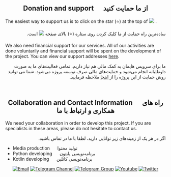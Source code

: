 <div align=center>
<h2> Donation and support &nbsp;&nbsp;&nbsp;&nbsp; از ما حمایت کنید </h2>
</div>


The easiest way to support us is to click on the star (⭐) at the top of [![](https://badgen.net/badge/icon/github?icon=github&label&style=flat-square)](https://github.com/hiddify/hiddify-config) .
<div dir="rtl" markdown="1">

ساده‌ترین راه حمایت از ما کلیک کردن روی ستاره (⭐) بالای صفحه [![](https://badgen.net/badge/icon/github?icon=github&label&style=flat-square)](https://github.com/hiddify/hiddify-config) است.

</div>

We also need financial support for our services. All of our activities are done voluntarily and financial support will be spent on the development of the project. You can view our support addresses [here](https://github.com/hiddify/hiddify-config/wiki/support). 

<div dir="rtl" markdown="1">

ما برای سرویس هایمان به کمک مالی هم نیاز داریم. تمامی فعالیت‌های ما به صورت داوطلبانه انجام می‌شود و حمایت‌های مالی صرف توسعه پروژه می‌شود. شما می توانید روش حمایت از این پروژه را از [اینجا](https://github.com/hiddify/hiddify-config/wiki/support) ملاحظه فرمایید.

</div>

</br>

<div align=center>
<h2> Collaboration and Contact Information &nbsp;&nbsp;&nbsp;&nbsp; راه های همکاری و ارتباط با ما </h2>
</div>

We need your collaboration in order to develop this project. If you are specialists in these areas, please do not hesitate to contact us.
<div dir="rtl" markdown="1">

اگر در هر یک از زمینه‌های زیر توانایی دارید، لطفا با ما در تماس باشید.
</div>

* Media production &nbsp;&nbsp;&nbsp;&nbsp; تولید محتوا
* Python developing &nbsp;&nbsp;&nbsp;&nbsp; برنامه‌نویسی پایتون 
* Kotlin developing &nbsp;&nbsp;&nbsp;&nbsp; برنامه‌نویسی کاتلین


<div align=center>

<!--
## Contact us &nbsp;&nbsp;&nbsp;&nbsp; راه‌های ارتباط با ما
* Email: [hiddify@gmail.com](mailto:hiddify@gmail.com)
* Annoncements: [Telegram Channel](https://t.me/hiddify)
* Discussion: [Telegram Group](https://t.me/hiddify_board)




-->

[![Email](https://img.shields.io/badge/Gmail-hiddify@gmail.com-green?style=flat-square&logo=gmail)](mailto:hiddify@gmail.com)
[![Telegram Channel](https://img.shields.io/endpoint?label=Channel&style=flat-square&url=https%3A%2F%2Ftg.sumanjay.workers.dev%2Fhiddify&color=blue)](https://telegram.dog/hiddify)
[![Telegram Group](https://img.shields.io/endpoint?color=neon&label=Support%20Group&style=flat-square&url=https%3A%2F%2Ftg.sumanjay.workers.dev%2Fhiddify_board)](https://telegram.dog/hiddify_board)
[![Youtube](https://img.shields.io/youtube/channel/views/UCxrmeMvVryNfB4XL35lXQNg?label=Youtube&style=flat-square&logo=youtube)](https://www.youtube.com/@hiddify)
[![Twitter](https://img.shields.io/twitter/follow/hiddify_com?color=%231DA1F2&logo=twitter&logoColor=1DA1F2&style=flat-square)](https://twitter.com/intent/follow?screen_name=hiddify)

</div>
